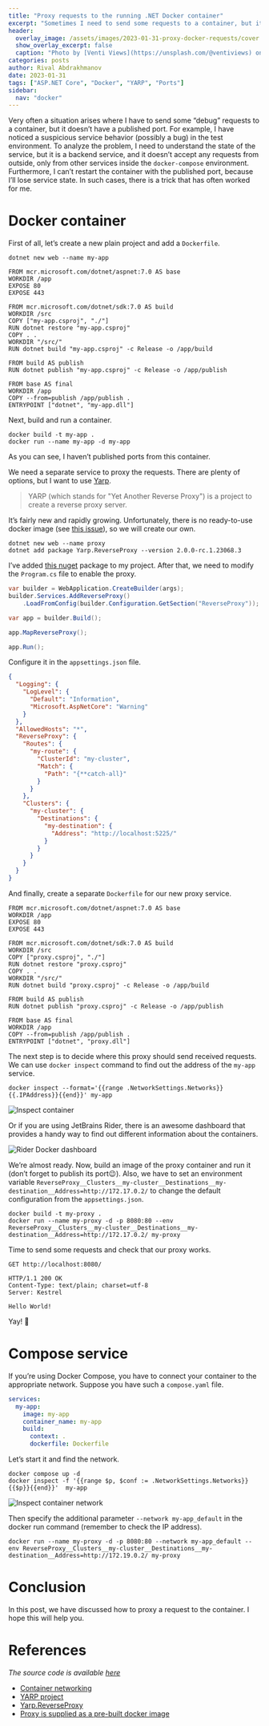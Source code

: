 ```yaml
---
title: "Proxy requests to the running .NET Docker container"
excerpt: "Sometimes I need to send some requests to a container, but its ports are not published and I don't want to restart the container. In this post, I’m going to describe a possible workaround for such a situation."
header:
  overlay_image: /assets/images/2023-01-31-proxy-docker-requests/cover.jpg
  show_overlay_excerpt: false
  caption: "Photo by [Venti Views](https://unsplash.com/@ventiviews) on [Unsplash](https://unsplash.com)"
categories: posts
author: Rival Abdrakhmanov
date: 2023-01-31
tags: ["ASP.NET Core", "Docker", "YARP", "Ports"]
sidebar:
  nav: "docker"
---
```


Very often a situation arises where I have to send some “debug” requests to a container, but it doesn’t have a published port. For example, I have noticed a suspicious service behavior (possibly a bug) in the test environment. To analyze the problem, I need to understand the state of the service, but it is a backend service, and it doesn’t accept any requests from outside, only from other services inside the `docker-compose` environment. Furthermore, I can’t restart the container with the published port, because I’ll lose service state. In such cases, there is a trick that has often worked for me.

# Docker container

First of all, let’s create a new plain project and add a `Dockerfile`.

```
dotnet new web --name my-app 
```

```docker
FROM mcr.microsoft.com/dotnet/aspnet:7.0 AS base
WORKDIR /app
EXPOSE 80
EXPOSE 443

FROM mcr.microsoft.com/dotnet/sdk:7.0 AS build
WORKDIR /src
COPY ["my-app.csproj", "./"]
RUN dotnet restore "my-app.csproj"
COPY . .
WORKDIR "/src/"
RUN dotnet build "my-app.csproj" -c Release -o /app/build

FROM build AS publish
RUN dotnet publish "my-app.csproj" -c Release -o /app/publish

FROM base AS final
WORKDIR /app
COPY --from=publish /app/publish .
ENTRYPOINT ["dotnet", "my-app.dll"]
```

Next, build and run a container.

```
docker build -t my-app .
docker run --name my-app -d my-app
```

As you can see, I haven’t published ports from this container.

We need a separate service to proxy the requests. There are plenty of options, but I want to use [Yarp](https://github.com/microsoft/reverse-proxy).

> YARP (which stands for "Yet Another Reverse Proxy") is a project to create a reverse proxy server.

It’s fairly new and rapidly growing. Unfortunately, there is no ready-to-use docker image (see [this issue](https://github.com/microsoft/reverse-proxy/issues/247)), so we will create our own.

```
dotnet new web --name proxy
dotnet add package Yarp.ReverseProxy --version 2.0.0-rc.1.23068.3
```

I’ve added [this nuget](https://www.nuget.org/packages/Yarp.ReverseProxy) package to my project. After that, we need to modify the `Program.cs` file to enable the proxy.

```csharp
var builder = WebApplication.CreateBuilder(args);
builder.Services.AddReverseProxy()
    .LoadFromConfig(builder.Configuration.GetSection("ReverseProxy"));

var app = builder.Build();

app.MapReverseProxy();

app.Run();
```

Configure it in the `appsettings.json` file.

```json
{
  "Logging": {
    "LogLevel": {
      "Default": "Information",
      "Microsoft.AspNetCore": "Warning"
    }
  },
  "AllowedHosts": "*",
  "ReverseProxy": {
    "Routes": {
      "my-route": {
        "ClusterId": "my-cluster",
        "Match": {
          "Path": "{**catch-all}"
        }
      }
    },
    "Clusters": {
      "my-cluster": {
        "Destinations": {
          "my-destination": {
            "Address": "http://localhost:5225/"
          }
        }
      }
    }
  }
}
```

And finally, create a separate `Dockerfile` for our new proxy service.

```docker
FROM mcr.microsoft.com/dotnet/aspnet:7.0 AS base
WORKDIR /app
EXPOSE 80
EXPOSE 443

FROM mcr.microsoft.com/dotnet/sdk:7.0 AS build
WORKDIR /src
COPY ["proxy.csproj", "./"]
RUN dotnet restore "proxy.csproj"
COPY . .
WORKDIR "/src/"
RUN dotnet build "proxy.csproj" -c Release -o /app/build

FROM build AS publish
RUN dotnet publish "proxy.csproj" -c Release -o /app/publish

FROM base AS final
WORKDIR /app
COPY --from=publish /app/publish .
ENTRYPOINT ["dotnet", "proxy.dll"]
```

The next step is to decide where this proxy should send received requests. We can use `docker inspect` command to find out the address of the `my-app` service.

```
docker inspect --format='{{range .NetworkSettings.Networks}}{{.IPAddress}}{{end}}' my-app
```

![Inspect container](/assets/images/2023-01-31-proxy-docker-requests/inspect-container-ip.png)

Or if you are using JetBrains Rider, there is an awesome dashboard that provides a handy way to find out different information about the containers.

![Rider Docker dashboard](/assets/images/2023-01-31-proxy-docker-requests/rider-docker-dashboard.png)

We’re almost ready. Now, build an image of the proxy container and run it (don’t forget to publish its port😉). Also, we have to set an environment variable `ReverseProxy__Clusters__my-cluster__Destinations__my-destination__Address=http://172.17.0.2/` to change the default configuration from the `appsettings.json`.

```
docker build -t my-proxy .
docker run --name my-proxy -d -p 8080:80 --env ReverseProxy__Clusters__my-cluster__Destinations__my-destination__Address=http://172.17.0.2/ my-proxy
```

Time to send some requests and check that our proxy works.

```http
GET http://localhost:8080/

HTTP/1.1 200 OK
Content-Type: text/plain; charset=utf-8
Server: Kestrel

Hello World!
```

Yay! 🎉

# Compose service

If you’re using Docker Compose, you have to connect your container to the appropriate network. Suppose you have such a `compose.yaml` file.

```yaml
services:
  my-app:
    image: my-app
    container_name: my-app
    build:
      context: .
      dockerfile: Dockerfile
```

Let’s start it and find the network.

```
docker compose up -d
docker inspect -f '{{range $p, $conf := .NetworkSettings.Networks}}{{$p}}{{end}}'  my-app
```

![Inspect container network](/assets/images/2023-01-31-proxy-docker-requests/inspect-container-network.png)

Then specify the additional parameter `--network my-app_default` in the docker run command (remember to check the IP address).

```
docker run --name my-proxy -d -p 8080:80 --network my-app_default --env ReverseProxy__Clusters__my-cluster__Destinations__my-destination__Address=http://172.19.0.2/ my-proxy
```

# Conclusion

In this post, we have discussed how to proxy a request to the container. I hope this will help you.

# References

*The source code is available [here](https://github.com/rafaelldi/containers-playground/tree/main/ports)*

- [Container networking](https://docs.docker.com/config/containers/container-networking/)
- [YARP project](https://github.com/microsoft/reverse-proxy)
- [Yarp.ReverseProxy](https://www.nuget.org/packages/Yarp.ReverseProxy)
- [Proxy is supplied as a pre-built docker image](https://github.com/microsoft/reverse-proxy/issues/247)